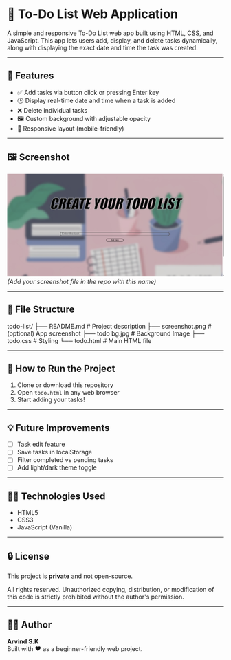 # 📝 To-Do List Web Application

A simple and responsive To-Do List web app built using HTML, CSS, and JavaScript. This app lets users add, display, and delete tasks dynamically, along with displaying the exact date and time the task was created.

---

## 🔧 Features

- ✅ Add tasks via button click or pressing Enter key
- 🕒 Display real-time date and time when a task is added
- ❌ Delete individual tasks
- 🖼️ Custom background with adjustable opacity
- 📱 Responsive layout (mobile-friendly)

---

## 🖼️ Screenshot

![screenshot](screenshot.png)  
*(Add your screenshot file in the repo with this name)*

---

## 📁 File Structure
todo-list/
├── README.md # Project description
├── screenshot.png # (optional) App screenshot
├── todo bg.jpg # Background Image
├── todo.css # Styling
└── todo.html # Main HTML file

---

## 🚀 How to Run the Project

1. Clone or download this repository
2. Open `todo.html` in any web browser
3. Start adding your tasks!

---

## 💡 Future Improvements

- [ ] Task edit feature
- [ ] Save tasks in localStorage
- [ ] Filter completed vs pending tasks
- [ ] Add light/dark theme toggle

---

## 👨‍💻 Technologies Used

- HTML5
- CSS3
- JavaScript (Vanilla)

---

## 🔒 License

This project is **private** and not open-source.

All rights reserved. Unauthorized copying, distribution, or modification of this code is strictly prohibited without the author's permission.

---

## 🙋‍♂️ Author

**Arvind S.K**  
Built with ❤️ as a beginner-friendly web project.


